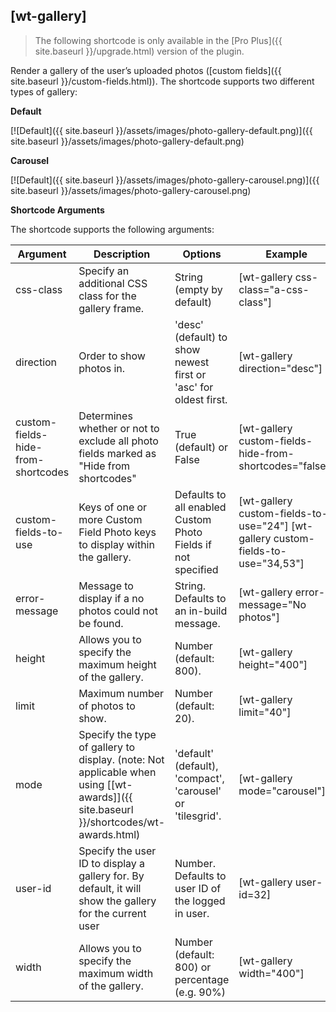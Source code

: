 ## [wt-gallery]

> The following shortcode is only available in the [Pro Plus]({{ site.baseurl }}/upgrade.html) version of the plugin.

Render a gallery of the user’s uploaded photos ([custom fields]({{ site.baseurl }}/custom-fields.html)). The shortcode supports two different types of gallery:

**Default**

[![Default]({{ site.baseurl }}/assets/images/photo-gallery-default.png)]({{ site.baseurl }}/assets/images/photo-gallery-default.png)

**Carousel**

[![Default]({{ site.baseurl }}/assets/images/photo-gallery-carousel.png)]({{ site.baseurl }}/assets/images/photo-gallery-carousel.png)

**Shortcode Arguments**
 
The shortcode supports the following arguments:
 
| Argument | Description | Options | Example |
|--|--|--|--|
|css-class	|Specify an additional CSS class for the gallery frame.|	String (empty by default)|	[wt-gallery css-class="a-css-class"]
|direction	|Order to show photos in.	|'desc' (default) to show newest first or 'asc' for oldest first.|	[wt-gallery direction="desc"]
|custom-fields-hide-from-shortcodes	|Determines whether or not to exclude all photo fields marked as "Hide from shortcodes"|	True (default) or False|	[wt-gallery custom-fields-hide-from-shortcodes="false"]
|custom-fields-to-use	|Keys of one or more Custom Field Photo keys to display within the gallery.	|Defaults to all enabled Custom Photo Fields if not specified	|[wt-gallery custom-fields-to-use="24"] [wt-gallery custom-fields-to-use="34,53"]
|error-message|	Message to display if a no photos could not be found.	|String. Defaults to an in-build message.	|[wt-gallery error-message="No photos"]
|height|	Allows you to specify the maximum height of the gallery.	|Number (default: 800).	|[wt-gallery height="400"]
|limit	|Maximum number of photos to show.	|Number (default: 20).	|[wt-gallery limit="40"]
|mode	|Specify the type of gallery to display. (note: Not applicable when using [[wt-awards]]({{ site.baseurl }}/shortcodes/wt-awards.html)	|'default' (default), 'compact', 'carousel' or 'tilesgrid'.	|[wt-gallery mode="carousel"]
|user-id|	Specify the user ID to display a gallery for. By default, it will show the gallery for the current user	|Number. Defaults to user ID of the logged in user.	|[wt-gallery user-id=32]
|width|	Allows you to specify the maximum width of the gallery.|	Number (default: 800) or percentage (e.g. 90%)|	[wt-gallery width="400"]